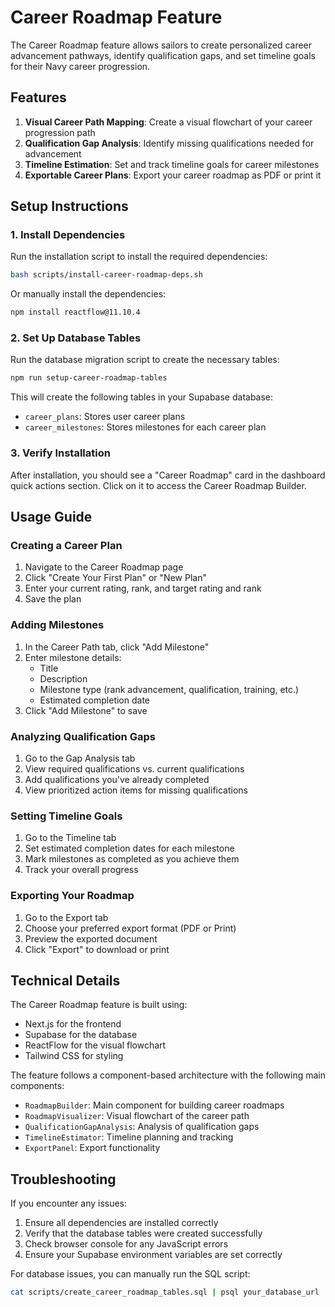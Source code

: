 # Career Roadmap Feature

The Career Roadmap feature allows sailors to create personalized career advancement pathways, identify qualification gaps, and set timeline goals for their Navy career progression.

## Features

1. **Visual Career Path Mapping**: Create a visual flowchart of your career progression path
2. **Qualification Gap Analysis**: Identify missing qualifications needed for advancement
3. **Timeline Estimation**: Set and track timeline goals for career milestones
4. **Exportable Career Plans**: Export your career roadmap as PDF or print it

## Setup Instructions

### 1. Install Dependencies

Run the installation script to install the required dependencies:

```bash
bash scripts/install-career-roadmap-deps.sh
```

Or manually install the dependencies:

```bash
npm install reactflow@11.10.4
```

### 2. Set Up Database Tables

Run the database migration script to create the necessary tables:

```bash
npm run setup-career-roadmap-tables
```

This will create the following tables in your Supabase database:
- `career_plans`: Stores user career plans
- `career_milestones`: Stores milestones for each career plan

### 3. Verify Installation

After installation, you should see a "Career Roadmap" card in the dashboard quick actions section. Click on it to access the Career Roadmap Builder.

## Usage Guide

### Creating a Career Plan

1. Navigate to the Career Roadmap page
2. Click "Create Your First Plan" or "New Plan"
3. Enter your current rating, rank, and target rating and rank
4. Save the plan

### Adding Milestones

1. In the Career Path tab, click "Add Milestone"
2. Enter milestone details:
   - Title
   - Description
   - Milestone type (rank advancement, qualification, training, etc.)
   - Estimated completion date
3. Click "Add Milestone" to save

### Analyzing Qualification Gaps

1. Go to the Gap Analysis tab
2. View required qualifications vs. current qualifications
3. Add qualifications you've already completed
4. View prioritized action items for missing qualifications

### Setting Timeline Goals

1. Go to the Timeline tab
2. Set estimated completion dates for each milestone
3. Mark milestones as completed as you achieve them
4. Track your overall progress

### Exporting Your Roadmap

1. Go to the Export tab
2. Choose your preferred export format (PDF or Print)
3. Preview the exported document
4. Click "Export" to download or print

## Technical Details

The Career Roadmap feature is built using:

- Next.js for the frontend
- Supabase for the database
- ReactFlow for the visual flowchart
- Tailwind CSS for styling

The feature follows a component-based architecture with the following main components:

- `RoadmapBuilder`: Main component for building career roadmaps
- `RoadmapVisualizer`: Visual flowchart of the career path
- `QualificationGapAnalysis`: Analysis of qualification gaps
- `TimelineEstimator`: Timeline planning and tracking
- `ExportPanel`: Export functionality

## Troubleshooting

If you encounter any issues:

1. Ensure all dependencies are installed correctly
2. Verify that the database tables were created successfully
3. Check browser console for any JavaScript errors
4. Ensure your Supabase environment variables are set correctly

For database issues, you can manually run the SQL script:

```bash
cat scripts/create_career_roadmap_tables.sql | psql your_database_url